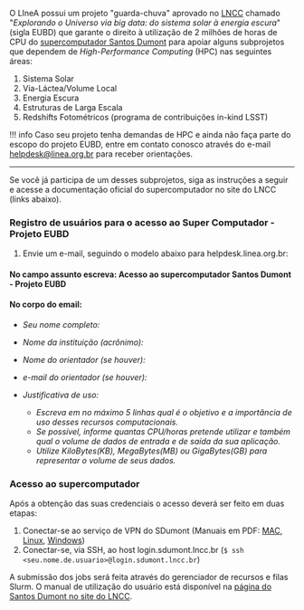 O LIneA possui um projeto "guarda-chuva" aprovado no [LNCC](https://lncc.br/) chamado "_Explorando o Universo via big data: do sistema solar à energia escura_" (sigla EUBD) que garante o direito à utilização de 2 milhões de horas de CPU do [supercomputador Santos Dumont](https://sdumont.lncc.br/) para apoiar alguns subprojetos que dependem de _High-Performance Computing_ (HPC) nas seguintes áreas:

1. Sistema Solar
2. Via-Láctea/Volume Local
3. Energia Escura
4. Estruturas de Larga Escala
5. Redshifts Fotométricos (programa de contribuições in-kind LSST) 


!!! info 
    Caso seu projeto tenha demandas de HPC e ainda não faça parte do escopo do projeto EUBD, entre em contato conosco através do e-mail [helpdesk@linea.org.br](mailto:helpdesk@linea.org.br) para receber orientações. 

---

Se você já participa de um desses subprojetos, siga as instruções a seguir e acesse a documentação oficial do supercomputador no site do LNCC (links abaixo).  


### Registro de usuários para o acesso ao Super Computador - Projeto EUBD


1. Envie um e-mail, seguindo o modelo abaixo para helpdesk.linea.org.br:
#### No campo assunto escreva: Acesso ao supercomputador Santos Dumont - Projeto EUBD
#### No corpo do email:


 - *Seu nome completo:*
 - *Nome da instituição (acrônimo):*
 -  *Nome do orientador (se houver):* 
 - *e-mail do orientador (se houver):*
 - *Justificativa de uso:*
		
	 - *Escreva em no máximo 5 linhas qual é o objetivo e a importância de
   uso desses recursos computacionais.*
	 - *Se possível, informe quantas CPU/horas pretende utilizar e também
	   qual o volume de dados de entrada e de saída da sua aplicação.*
	 - *Utilize KiloBytes(KB), MegaBytes(MB) ou GigaBytes(GB) para
	   representar o volume de seus dados.*

### Acesso ao supercomputador

Após a obtenção das suas credenciais o acesso deverá ser feito em duas etapas:

   1. Conectar-se ao serviço de VPN do SDumont (Manuais em PDF: [MAC](/hpc/How%20To%20VPN%20SDUMONT%20-%20MAC.pdf), [Linux](/hpc/How%20To%20VPN%20SDUMONT%20%20LINUX%20.pdf), [Windows](/hpc/HowTo-VPN-client-Sdumont-Windows.pdf))
   2. Conectar-se, via SSH, ao host login.sdumont.lncc.br (`$ ssh <seu.nome.de.usuario>@login.sdumont.lncc.br`) 


A submissão dos jobs será feita através do gerenciador de recursos e filas Slurm. O manual de utilização do usuário está disponível na [página do Santos Dumont no site do LNCC](https://sdumont.lncc.br/support_manual.php). 


